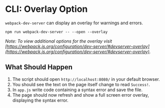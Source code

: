 # CLI: Overlay Option

`webpack-dev-server` can display an overlay for warnings and errors.

```shell
npm run webpack-dev-server -- --open --overlay
```

_Note: To view additional options for the overlay visit
[https://webpack.js.org/configuration/dev-server/#devserver-overlay](https://webpack.js.org/configuration/dev-server/#devserver-overlay)._

## What Should Happen

1. The script should open `http://localhost:8080/` in your default browser.
2. You should see the text on the page itself change to read `Success!`.
3. In `app.js` write code containing a syntax error and save the file.
4. The page should now refresh and show a full screen error overlay, displaying
the syntax error.
